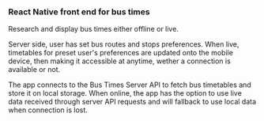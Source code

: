 ### React Native front end for bus times

Research and display bus times either offline or live.

Server side, user has set bus routes and stops preferences.
When live, timetables for preset user's preferences are updated onto the mobile device, then making it accessible at anytime, wether a connection is available or not.

The app connects to the Bus Times Server API to fetch bus timetables and store it on local storage.
When online, the app has the option to use live data received through server API requests and will fallback to use local data when connection is lost. 
